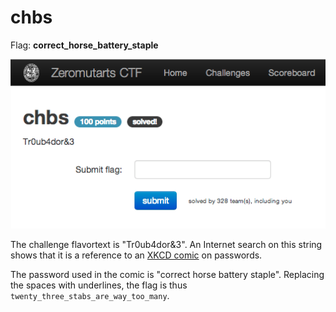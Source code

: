 chbs
====

Flag: **correct_horse_battery_staple**

![chbs](images/chbs.png "chbs challenge introduction")

The challenge flavortext is "Tr0ub4dor&3". An Internet search on this string
shows that it is a reference to an [XKCD comic](http://xkcd.com/936/
"Tr0ub4dor&3 XKCD comic") on passwords.

The password used in the comic is "correct horse battery staple". Replacing the
spaces with underlines, the flag is thus `twenty_three_stabs_are_way_too_many`.
